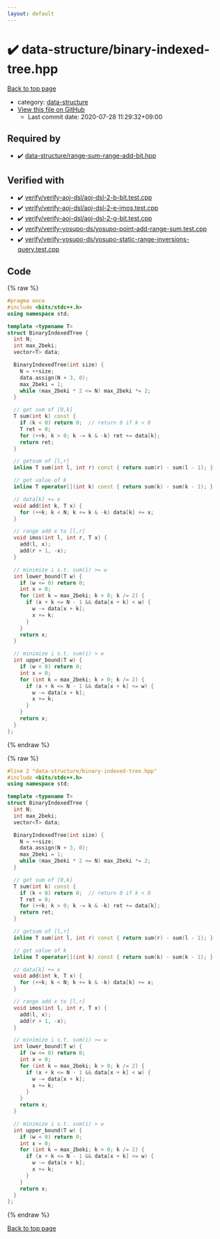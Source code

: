 ```yaml
---
layout: default
---
```


<!-- mathjax config similar to math.stackexchange -->
<script type="text/javascript" async
  src="https://cdnjs.cloudflare.com/ajax/libs/mathjax/2.7.5/MathJax.js?config=TeX-MML-AM_CHTML">
</script>
<script type="text/x-mathjax-config">
  MathJax.Hub.Config({
    TeX: { equationNumbers: { autoNumber: "AMS" }},
    tex2jax: {
      inlineMath: [ ['$','$'] ],
      processEscapes: true
    },
    "HTML-CSS": { matchFontHeight: false },
    displayAlign: "left",
    displayIndent: "2em"
  });
</script>

<script type="text/javascript" src="https://cdnjs.cloudflare.com/ajax/libs/jquery/3.4.1/jquery.min.js"></script>
<script src="https://cdn.jsdelivr.net/npm/jquery-balloon-js@1.1.2/jquery.balloon.min.js" integrity="sha256-ZEYs9VrgAeNuPvs15E39OsyOJaIkXEEt10fzxJ20+2I=" crossorigin="anonymous"></script>
<script type="text/javascript" src="../../assets/js/copy-button.js"></script>
<link rel="stylesheet" href="../../assets/css/copy-button.css" />


# :heavy_check_mark: data-structure/binary-indexed-tree.hpp

<a href="../../index.html">Back to top page</a>

* category: <a href="../../index.html#36397fe12f935090ad150c6ce0c258d4">data-structure</a>
* <a href="{{ site.github.repository_url }}/blob/master/data-structure/binary-indexed-tree.hpp">View this file on GitHub</a>
    - Last commit date: 2020-07-28 11:29:32+09:00




## Required by

* :heavy_check_mark: <a href="range-sum-range-add-bit.hpp.html">data-structure/range-sum-range-add-bit.hpp</a>


## Verified with

* :heavy_check_mark: <a href="../../verify/verify/verify-aoj-dsl/aoj-dsl-2-b-bit.test.cpp.html">verify/verify-aoj-dsl/aoj-dsl-2-b-bit.test.cpp</a>
* :heavy_check_mark: <a href="../../verify/verify/verify-aoj-dsl/aoj-dsl-2-e-imos.test.cpp.html">verify/verify-aoj-dsl/aoj-dsl-2-e-imos.test.cpp</a>
* :heavy_check_mark: <a href="../../verify/verify/verify-aoj-dsl/aoj-dsl-2-g-bit.test.cpp.html">verify/verify-aoj-dsl/aoj-dsl-2-g-bit.test.cpp</a>
* :heavy_check_mark: <a href="../../verify/verify/verify-yosupo-ds/yosupo-point-add-range-sum.test.cpp.html">verify/verify-yosupo-ds/yosupo-point-add-range-sum.test.cpp</a>
* :heavy_check_mark: <a href="../../verify/verify/verify-yosupo-ds/yosupo-static-range-inversions-query.test.cpp.html">verify/verify-yosupo-ds/yosupo-static-range-inversions-query.test.cpp</a>


## Code

<a id="unbundled"></a>
{% raw %}
```cpp
#pragma once
#include <bits/stdc++.h>
using namespace std;

template <typename T>
struct BinaryIndexedTree {
  int N;
  int max_2beki;
  vector<T> data;

  BinaryIndexedTree(int size) {
    N = ++size;
    data.assign(N + 3, 0);
    max_2beki = 1;
    while (max_2beki * 2 <= N) max_2beki *= 2;
  }

  // get sum of [0,k]
  T sum(int k) const {
    if (k < 0) return 0;  // return 0 if k < 0
    T ret = 0;
    for (++k; k > 0; k -= k & -k) ret += data[k];
    return ret;
  }

  // getsum of [l,r]
  inline T sum(int l, int r) const { return sum(r) - sum(l - 1); }

  // get value of k
  inline T operator[](int k) const { return sum(k) - sum(k - 1); }

  // data[k] += x
  void add(int k, T x) {
    for (++k; k < N; k += k & -k) data[k] += x;
  }

  // range add x to [l,r]
  void imos(int l, int r, T x) {
    add(l, x);
    add(r + 1, -x);
  }

  // minimize i s.t. sum(i) >= w
  int lower_bound(T w) {
    if (w <= 0) return 0;
    int x = 0;
    for (int k = max_2beki; k > 0; k /= 2) {
      if (x + k <= N - 1 && data[x + k] < w) {
        w -= data[x + k];
        x += k;
      }
    }
    return x;
  }

  // minimize i s.t. sum(i) > w
  int upper_bound(T w) {
    if (w < 0) return 0;
    int x = 0;
    for (int k = max_2beki; k > 0; k /= 2) {
      if (x + k <= N - 1 && data[x + k] <= w) {
        w -= data[x + k];
        x += k;
      }
    }
    return x;
  }
};
```
{% endraw %}

<a id="bundled"></a>
{% raw %}
```cpp
#line 2 "data-structure/binary-indexed-tree.hpp"
#include <bits/stdc++.h>
using namespace std;

template <typename T>
struct BinaryIndexedTree {
  int N;
  int max_2beki;
  vector<T> data;

  BinaryIndexedTree(int size) {
    N = ++size;
    data.assign(N + 3, 0);
    max_2beki = 1;
    while (max_2beki * 2 <= N) max_2beki *= 2;
  }

  // get sum of [0,k]
  T sum(int k) const {
    if (k < 0) return 0;  // return 0 if k < 0
    T ret = 0;
    for (++k; k > 0; k -= k & -k) ret += data[k];
    return ret;
  }

  // getsum of [l,r]
  inline T sum(int l, int r) const { return sum(r) - sum(l - 1); }

  // get value of k
  inline T operator[](int k) const { return sum(k) - sum(k - 1); }

  // data[k] += x
  void add(int k, T x) {
    for (++k; k < N; k += k & -k) data[k] += x;
  }

  // range add x to [l,r]
  void imos(int l, int r, T x) {
    add(l, x);
    add(r + 1, -x);
  }

  // minimize i s.t. sum(i) >= w
  int lower_bound(T w) {
    if (w <= 0) return 0;
    int x = 0;
    for (int k = max_2beki; k > 0; k /= 2) {
      if (x + k <= N - 1 && data[x + k] < w) {
        w -= data[x + k];
        x += k;
      }
    }
    return x;
  }

  // minimize i s.t. sum(i) > w
  int upper_bound(T w) {
    if (w < 0) return 0;
    int x = 0;
    for (int k = max_2beki; k > 0; k /= 2) {
      if (x + k <= N - 1 && data[x + k] <= w) {
        w -= data[x + k];
        x += k;
      }
    }
    return x;
  }
};

```
{% endraw %}

<a href="../../index.html">Back to top page</a>

